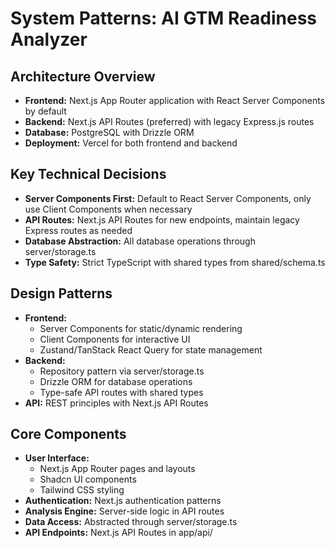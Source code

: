 # System Patterns: AI GTM Readiness Analyzer

## Architecture Overview
- **Frontend:** Next.js App Router application with React Server Components by default
- **Backend:** Next.js API Routes (preferred) with legacy Express.js routes
- **Database:** PostgreSQL with Drizzle ORM
- **Deployment:** Vercel for both frontend and backend

## Key Technical Decisions
- **Server Components First:** Default to React Server Components, only use Client Components when necessary
- **API Routes:** Next.js API Routes for new endpoints, maintain legacy Express routes as needed
- **Database Abstraction:** All database operations through server/storage.ts
- **Type Safety:** Strict TypeScript with shared types from shared/schema.ts

## Design Patterns
- **Frontend:**
  - Server Components for static/dynamic rendering
  - Client Components for interactive UI
  - Zustand/TanStack React Query for state management
- **Backend:**
  - Repository pattern via server/storage.ts
  - Drizzle ORM for database operations
  - Type-safe API routes with shared types
- **API:** REST principles with Next.js API Routes

## Core Components
- **User Interface:**
  - Next.js App Router pages and layouts
  - Shadcn UI components
  - Tailwind CSS styling
- **Authentication:** Next.js authentication patterns
- **Analysis Engine:** Server-side logic in API routes
- **Data Access:** Abstracted through server/storage.ts
- **API Endpoints:** Next.js API Routes in app/api/
